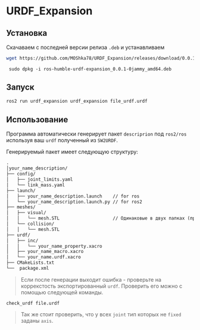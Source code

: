 # URDF_Expansion

## Установка

Скачаваем с последней версии релиза `.deb` и устанавливаем 
 ```bash
 wget https://github.com/MOShka78/URDF_Expansion/releases/download/0.0.1/ros-humble-urdf-expansion_0.0.1-0jammy_amd64.deb
```

```
 sudo dpkg -i ros-humble-urdf-expansion_0.0.1-0jammy_amd64.deb
 ```

 ## Запуск

 ```bash
 ros2 run urdf_expansion urdf_expansion file_urdf.urdf
 ```

 ## Использование
 Программа автоматически генерирует пакет `descriprion` под `ros2/ros` используя ваш `urdf` полученный из `SW2URDF`.

 Генерируемый пакет имеет следующую структуру:
```Markdown
.
│your_name_description/
├── config/
│   ├── joint_limits.yaml
│   └── link_mass.yaml
├── launch/
│   ├── your_name_description.launch    // for ros
│   └── your_name_description.launch.py // for ros2
├── meshes/
│   ├── visual/
│   │   └── mesh.STL                    // Одинаковые в двух папках (просто копируется из SW2URDF)
│   └── collision/
│   │   └── mesh.STL
├── urdf/
│   ├── inc/
│   │   └── your_name_property.xacro
│   ├── your_name_macro.xacro
│   └── your_name.urdf.xacro
├── CMakeLists.txt
└──  package.xml
```

> Если после генерации выходит ошибка - проверьте на коррекстость экспортированный `urdf`. Проверить его можно с помощью следующей команды.

```
check_urdf file.urdf
```
> Так же стоит проверить, что у всех `joint` тип которых не `fixed` заданы `axis`.


